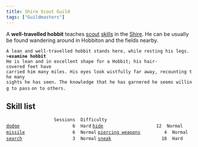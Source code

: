 ```yaml
---
title: Shire Scout Guild
tags: ["Guildmasters"]
---
```

A **well-travelled hobbit** teaches [scout](thief "wikilink")
[skills](skill "wikilink") in the [Shire](Shire "wikilink"). He can be
usually be found wandering around in Hobbiton and the fields nearby.

`A lean and well-travelled hobbit stands here, while resting his legs.`
`>`**`examine hobbit`**
`He is lean and in excellent shape for a Hobbit; his hair-covered feet have`
`carried him many miles. His eyes look wistfully far away, recounting the many`
`sights he has seen. The knowledge that he has garnered he seems willing to pass`
`on to others.`

## Skill list

`                  Sessions  Difficulty`
[`dodge`](dodge "wikilink")`                    6  Hard`
[`hide`](hide "wikilink")`                    12  Normal`
[`missile`](missile "wikilink")`                  6  Normal`
[`piercing weapons`](piercing_weapons "wikilink")`         4  Normal`
[`search`](search "wikilink")`                   3  Normal`
[`sneak`](sneak "wikilink")`                   18  Hard`
